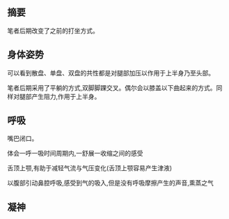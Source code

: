 ## 摘要
笔者后期改变了之前的打坐方式。

## 身体姿势

可以看到散盘、单盘、双盘的共性都是对腿部加压以作用于上半身乃至头部。

笔者后期采用了平躺的方式,双脚脚踝交叉。偶尔会以膝盖以下曲起来的方式。同样对腿部产生阻力,作用于上半身。

## 呼吸

嘴巴闭口。

体会一呼一吸时间周期内,一舒展一收缩之间的感受

舌顶上颚,有助于减轻气流与气压变化(舌顶上颚容易产生津液)

以腹部引动鼻腔呼吸,感受到气的吸入,但是没有呼吸摩擦产生的声音,熏蒸之气

## 凝神




